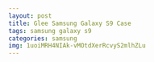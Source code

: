 ```yaml
---
layout: post
title: Glee Samsung Galaxy S9 Case
tags: samsung galaxy s9
categories: samsung
img: 1uoiMRH4NIAk-vMOtdXerRcvyS2mlhZLu
---
```

